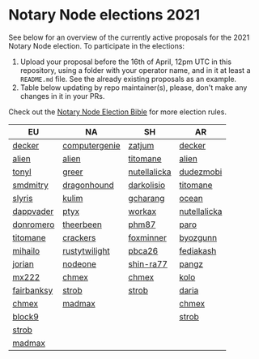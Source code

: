 # Notary Node elections 2021

See below for an overview of the currently active proposals for the 2021 Notary Node election.
To participate in the elections:

1. Upload your proposal before the 16th of April, 12pm UTC in this repository, using a folder with your operator name, and in it at least a `README.md` file. See the already existing proposals as an example.
2. Table below updating by repo maintainer(s), please, don't make any changes in it in your PRs.

Check out the [Notary Node Election Bible](https://github.com/KomodoPlatform/dPoW/blob/dev/doc/bible.md) for more election rules.

| EU                                 | NA                                       | SH                                     | AR                                     |
| ---------------------------------- | ---------------------------------------- | -------------------------------------- | -------------------------------------- |
| [decker](decker/README.md)         | [computergenie](computergenie/README.md) | [zatjum](zatjum/README.md)             | [decker](decker/README.md)             |
| [alien](alien/README.md)           | [alien](alien/README.md)                 | [titomane](titomane/README.md)         | [alien](alien/README.md)               |
| [tonyl](tonyl/README.md)           | [greer](greer/README.md)                 | [nutellalicka](nutellalicka/README.md) | [dudezmobi](dudezmobi/README.md)       |
| [smdmitry](smdmitry/README.md)     | [dragonhound](dragonhound/README.md)     | [darkolisio](darkolisio/README.md)     | [titomane](titomane/README.md)         |
| [slyris](slyris/README.md)         | [kulim](kulim/README.md)                 | [gcharang](gcharang/README.md)         | [ocean](ocean/README.md)               |
| [dappvader](dappvader/README.md)   | [ptyx](ptyx/README.md)                   | [workax](workax/README.md)             | [nutellalicka](nutellalicka/README.md) |
| [donromero](donromero/README.md)   | [theerbeen](theerbeen/README.md)         | [phm87](phm87/README.md)               | [paro](paro/README.md)                 |
| [titomane](titomane/README.md)     | [crackers](crackers/README.md)           | [foxminner](foxminner/README.md)       | [byozgunn](byozgunn/README.md)         |
| [mihailo](mihailo/README.md)       | [rustytwilight](rustytwilight/README.md) | [pbca26](pbca26/README.md)             | [fediakash](fediakash/README.md)       |
| [jorian](jorian/README.md)         | [nodeone](nodeone/README.md)             | [shin-ra77](shin-ra77/README.md)       | [pangz](pangz/README.md)               |
| [mx222](mx222/README.md)           | [chmex](chmex/README.md)                 | [chmex](chmex/README.md)               | [kolo](kolo/README.md)                 |
| [fairbanksy](fairbanksy/README.md) | [strob](strob/README.md)                 | [strob](strob/README.md)               | [daria](daria/README.md)               |
| [chmex](chmex/README.md)           | [madmax](madmax/README.md)               |                                        | [chmex](chmex/README.md)               |
| [block9](block9/README.md)         |                                          |                                        | [strob](strob/README.md)               |
| [strob](strob/README.md)           |                                          |                                        |                                        |
| [madmax](madmax/README.md)         |                                          |                                        |                                        |

